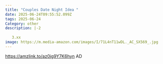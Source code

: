 ```yaml
---
title: "Couples Date Night Idea "
date: 2025-06-24T09:55:52.099Z
tags: 2025-06-24
Category: other
description: |-2
  
   3.xx 
image: https://m.media-amazon.com/images/I/71L4nT11wDL._AC_SX569_.jpg
---
```

https://amzlink.to/az0jg9Y7K6hyn
AD